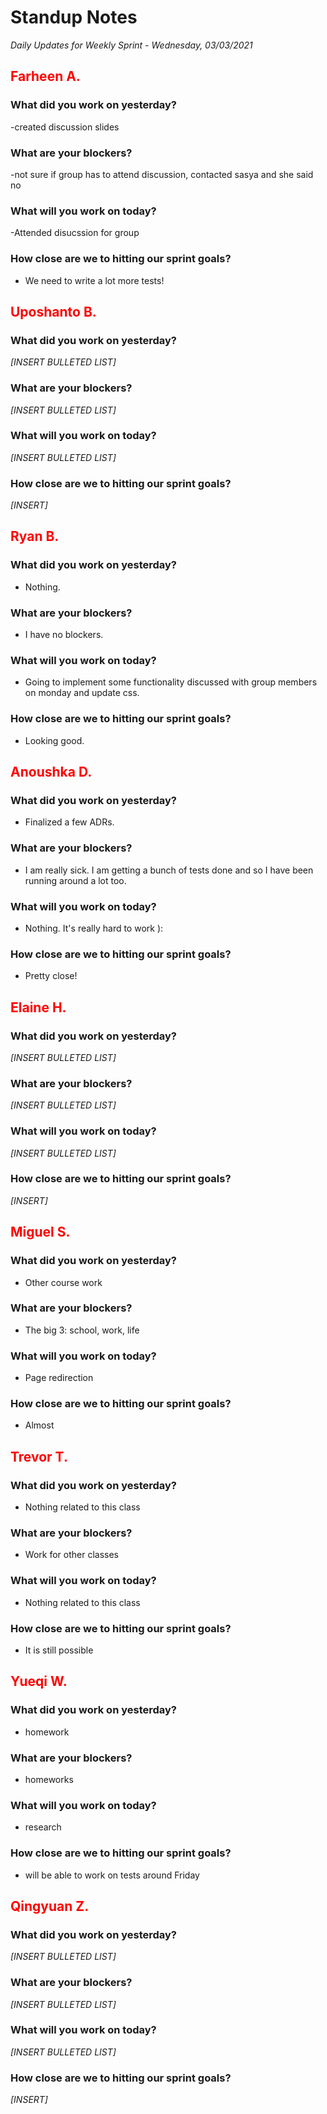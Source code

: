 # Standup Notes
*Daily Updates for Weekly Sprint - Wednesday, 03/03/2021*

## <span style="color: red;">Farheen A.</span> 

### What did you work on yesterday?
-created discussion slides

### What are your blockers?
-not sure if group has to attend discussion, contacted sasya and she said no

### What will you work on today?
-Attended disucssion for group

### How close are we to hitting our sprint goals?
- We need to write a lot more tests!

## <span style="color: red;">Uposhanto B.</span> 

### What did you work on yesterday?
*[INSERT BULLETED LIST]*

### What are your blockers?
*[INSERT BULLETED LIST]*

### What will you work on today?
*[INSERT BULLETED LIST]*

### How close are we to hitting our sprint goals?
*[INSERT]*

## <span style="color: red;">Ryan B.</span>

### What did you work on yesterday?
- Nothing.

### What are your blockers?
- I have no blockers.

### What will you work on today?
- Going to implement some functionality discussed with group members on monday and update css.

### How close are we to hitting our sprint goals?
- Looking good.

## <span style="color: red;">Anoushka D.</span>

### What did you work on yesterday?
- Finalized a few ADRs.

### What are your blockers?
- I am really sick. I am getting a bunch of tests done and so I have been running around a lot too.

### What will you work on today?
- Nothing. It's really hard to work ):

### How close are we to hitting our sprint goals?
- Pretty close!

## <span style="color: red;">Elaine H.</span>

### What did you work on yesterday?
*[INSERT BULLETED LIST]*

### What are your blockers?
*[INSERT BULLETED LIST]*

### What will you work on today?
*[INSERT BULLETED LIST]*

### How close are we to hitting our sprint goals?
*[INSERT]*

## <span style="color: red;">Miguel S.</span>

### What did you work on yesterday?
- Other course work

### What are your blockers?
- The big 3: school, work, life

### What will you work on today?
- Page redirection

### How close are we to hitting our sprint goals?
- Almost

## <span style="color: red;">Trevor T.</span>

### What did you work on yesterday?
- Nothing related to this class

### What are your blockers?
- Work for other classes

### What will you work on today?
- Nothing related to this class

### How close are we to hitting our sprint goals?
- It is still possible

## <span style="color: red;">Yueqi W.</span>

### What did you work on yesterday?
- homework

### What are your blockers?
- homeworks

### What will you work on today?
- research

### How close are we to hitting our sprint goals?
- will be able to work on tests around Friday

## <span style="color: red;">Qingyuan Z.</span>

### What did you work on yesterday?
*[INSERT BULLETED LIST]*

### What are your blockers?
*[INSERT BULLETED LIST]*

### What will you work on today?
*[INSERT BULLETED LIST]*

### How close are we to hitting our sprint goals?
*[INSERT]*
